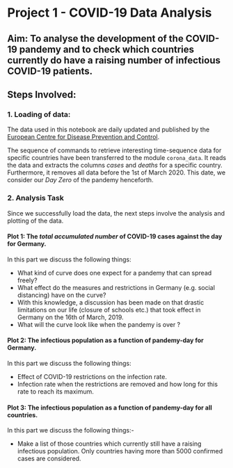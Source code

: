 # Project 1 - COVID-19 Data Analysis
## Aim: To analyse the development of the COVID-19 pandemy and to check which countries currently do have a raising number of infectious COVID-19 patients.
## Steps Involved:
### 1. Loading of data:
The data used in this notebook are daily updated and published by the [European Centre for Disease Prevention and Control](https://www.ecdc.europa.eu/en/publications-data/download-todays-data-geographic-distribution-covid-19-cases-worldwide).

The  sequence of commands to retrieve interesting time-sequence data for specific countries have been transferred to the module `corona_data`. It reads the data and extracts the columns *cases* and *deaths* for a specific country. Furthermore, it removes all data before the 1st of March 2020. This date, we consider our *Day Zero* of the pandemy henceforth.

### 2. Analysis Task
Since we successfully load the data, the next steps involve the analysis and plotting of the data.
#### Plot 1: The *total accumulated number* of COVID-19 cases against the day for Germany.
In this part we discuss the following things:
   * What kind of curve does one expect for a pandemy that can spread freely? 
   * What effect do the measures and restrictions in Germany (e.g. social distancing) have on the curve? 
   * With this knowledge, a discussion has been made on that drastic limitations on our life (closure of schools etc.) that took effect in Germany on the 16th of March, 2019.
   * What will the curve look like when the pandemy is over ?
#### Plot 2: The infectious population as a function of pandemy-day for Germany.
In this part we discuss the following things:
   * Effect of COVID-19 restrictions on the infection rate.
   * Infection rate when the restrictions are removed and how long for this rate to reach its maximum.
#### Plot 3: The infectious population as a function of pandemy-day for all countries.
In this part we discuss the following things:-
   * Make a list of those countries which currently still have a raising infectious population. Only countries having more than 5000 confirmed cases are considered. 



